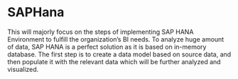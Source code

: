 # SAPHana
This will majorly focus on the steps of implementing SAP HANA Environment to fulfill the organization’s BI needs. To analyze huge amount of data, SAP HANA is a perfect solution as it is based on in-memory database. The first step is to create a data model based on source data, and then populate it with the relevant data which will be further analyzed and visualized. 
